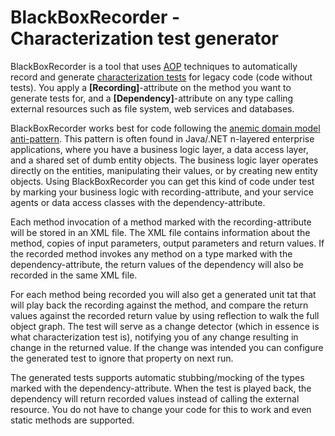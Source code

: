 BlackBoxRecorder - Characterization test generator
===================================================
BlackBoxRecorder is a tool that uses [AOP](http://en.wikipedia.org/wiki/Aspect-oriented_programming) 
techniques to automatically record and generate [characterization tests](http://en.wikipedia.org/wiki/Characterization_test) 
for legacy code (code without tests). You apply a **[Recording]**-attribute on the method you want to generate tests for, 
and a **[Dependency]**-attribute on any type calling external resources such as file system, web services and databases.

BlackBoxRecorder works best for code following the [anemic domain model anti-pattern](http://en.wikipedia.org/wiki/Anemic_Domain_Model). 
This pattern is often found in Java/.NET n-layered enterprise applications, where you have a business logic layer, a data access layer, 
and a shared set of dumb entity objects. The business logic layer operates directly on the entities, manipulating their values, or by 
creating new entity objects. Using BlackBoxRecorder you can get this kind of code under test by marking your business logic with 
recording-attribute, and your service agents or data access classes with the dependency-attribute.

Each method invocation of a method marked with the recording-attribute will be stored in an XML file. The XML file contains information 
about the method, copies of input parameters, output parameters and return values. If the recorded method invokes any method on a type 
marked with the dependency-attribute, the return values of the dependency will also be recorded in the same XML file.

For each method being recorded you will also get a generated unit tat that will play back the recording against the method, 
and compare the return values against the recorded return value by using reflection to walk the full object graph. 
The test will serve as a change detector (which in essence is what characterization test is), notifying you of any 
change resulting in change in the returned value. If the change was intended you can configure the generated test 
to ignore that property on next run. 

The generated tests supports automatic stubbing/mocking of the types marked with the dependency-attribute. 
When the test is played back, the dependency will return recorded values instead of calling the external resource. 
You do not have to change your code for this to work and even static methods are supported.